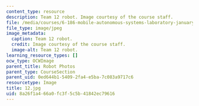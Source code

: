 ```yaml
---
content_type: resource
description: Team 12 robot. Image courtesy of the course staff.
file: /media/courses/6-186-mobile-autonomous-systems-laboratory-january-iap-2005/8a26f1a466a0fc3f5c5b41842ec79616_12.jpg
file_type: image/jpeg
image_metadata:
  caption: Team 12 robot.
  credit: Image courtesy of the course staff.
  image-alt: Team 12 robot.
learning_resource_types: []
ocw_type: OCWImage
parent_title: Robot Photos
parent_type: CourseSection
parent_uid: 0ed644b1-5409-2fa4-e5ba-7c083a9717c6
resourcetype: Image
title: 12.jpg
uid: 8a26f1a4-66a0-fc3f-5c5b-41842ec79616
---
```

